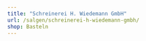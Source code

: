 ```yaml
---
title: "Schreinerei H. Wiedemann GmbH"
url: /salgen/schreinerei-h-wiedemann-gmbh/
shop: Basteln
---
```

